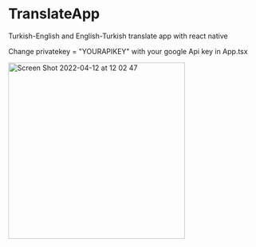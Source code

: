 # TranslateApp
Turkish-English and English-Turkish translate app with react native

Change privatekey = "YOURAPIKEY" with your google Api key in App.tsx


<img width="354" alt="Screen Shot 2022-04-12 at 12 02 47" src="https://user-images.githubusercontent.com/18601583/162923560-f4a3a31e-3e4f-4497-8f71-0c07b431299a.png">
